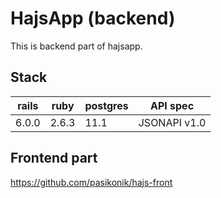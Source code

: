# HajsApp (backend)

This is backend part of hajsapp.

## Stack

| rails | ruby  | postgres | API spec     |
|-------|-------|----------|--------------|
| 6.0.0 | 2.6.3 | 11.1     | JSONAPI v1.0 |

## Frontend part

https://github.com/pasikonik/hajs-front
